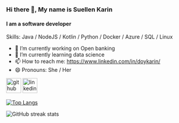 ### Hi there 👋, My name is Suellen Karin
#### I am a software developer

Skills: Java / NodeJS / Kotlin / Python / Docker / Azure / SQL / Linux

- 🔭 I’m currently working on Open banking 
- 🌱 I’m currently learning data science 
- 📫 How to reach me: https://www.linkedin.com/in/doykarin/ 
- 😄 Pronouns: She / Her 


[<img src='https://cdn.jsdelivr.net/npm/simple-icons@3.0.1/icons/github.svg' alt='github' height='40'>](https://github.com/karindoy)  [<img src='https://cdn.jsdelivr.net/npm/simple-icons@3.0.1/icons/linkedin.svg' alt='linkedin' height='40'>](https://www.linkedin.com/in/https://www.linkedin.com/in/doykarin//)  

[![Top Langs](https://github-readme-stats.vercel.app/api/top-langs/?username=karindoy)](https://github.com/anuraghazra/github-readme-stats)

![GitHub streak stats](https://github-readme-streak-stats.herokuapp.com/?user=karindoy)  

